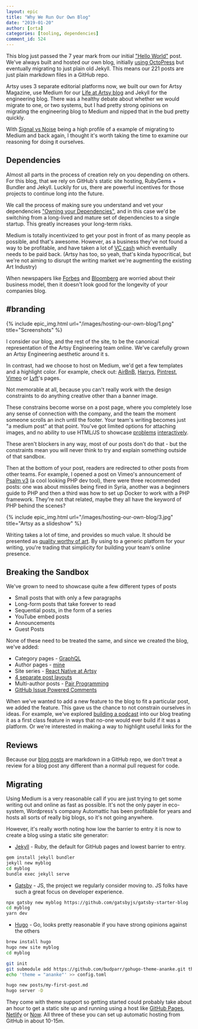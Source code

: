 ```yaml
---
layout: epic
title: "Why We Run Our Own Blog"
date: "2019-01-20"
author: [orta]
categories: [tooling, dependencies]
comment_id: 524
---
```


This blog just passed the 7 year mark from our initial ["Hello World"][hw] post. We've always built and hosted our
own blog, initially [using OctoPress][octo] but eventually migrating to just plain old Jekyll. This means our 221
posts are just plain markdown files in a GitHub repo.

Artsy uses 3 separate editorial platforms now, we built our own for Artsy Magazine, use Medium for our [Life at
Artsy blog][laab] and Jekyll for the engineering blog. There was a healthy debate about whether we would migrate to
one, or two systems, but I had pretty strong opinions on migrating the engineering blog to Medium and nipped that
in the bud pretty quickly.

With [Signal vs Noise][svn] being a high profile of a example of migrating to Medium and back again, I thought it's
worth taking the time to examine our reasoning for doing it ourselves.

<!-- more -->

## Dependencies

Almost all parts in the process of creation rely on you depending on others. For this blog, that we rely on
GitHub's static site hosting, RubyGems + Bundler and Jekyll. Luckily for us, there are powerful incentives for
those projects to continue long into the future.

We call the process of making sure you understand and vet your dependencies ["Owning your Dependencies"][oyd], and
in this case we'd be switching from a long-lived and mature set of dependencies to a single startup. This greatly
increases your long-term risks.

Medium is totally incentivized to get your post in front of as many people as possible, and that's awesome.
However, as a business they've not found a way to be profitable, and have taken a lot of [VC cash][cb] which
eventually needs to be paid back. (Artsy has too, so yeah, that's kinda hypocritical, but we're not aiming to
disrupt the writing market we're augmenting the existing Art Industry)

When newspapers like [Forbes][forbes] and [Bloomberg][bloomberg] are worried about their business model, then it
doesn't look good for the longevity of your companies blog.

## #branding

{% include epic_img.html url="/images/hosting-our-own-blog/1.png" title="Screenshots" %}

I consider our blog, and the rest of the site, to be the canonical representation of the Artsy Engineering team
online. We've carefully grown an Artsy Engineering aesthetic around it s.

In contrast, had we choose to host on Medium, we'd get a few templates and a highlight color. For example, check
out: [AirBnB](https://medium.com/airbnb-engineering), [Harrys](https://medium.com/harrys-engineering),
[Pintrest](https://medium.com/@Pinterest_Engineering), [Vimeo](https://medium.com/vimeo-engineering-blog) or
[Lyft](https://eng.lyft.com)'s pages.

Not memorable at all, because you can't really work with the design constraints to do anything creative other than
a banner image.

These constrains become worse on a post page, where you completely lose any sense of connection with the company,
and the team the moment someone scrolls an inch until the footer. Your team's writing becomes just "a medium post"
at that point. You've got limited options for attaching images, and no ability to use HTML/JS to showcase
[problems][rn] [interactively][ar].

These aren't blockers in any way, most of our posts don't do that - but the constraints mean you will never think
to try and explain something outside of that sandbox.

Then at the bottom of your post, readers are redirected to other posts from other teams. For example, I opened a
post on Vimeo's announcement of [Psalm v3][psalm] (a cool looking PHP dev tool), there were three recommended
posts: one was about missiles being fired in Syria, another was a beginners guide to PHP and then a third was how
to set up Docker to work with a PHP framework. They're not that related, maybe they all have the keyword of PHP
behind the scenes?

{% include epic_img.html url="/images/hosting-our-own-blog/3.jpg" title="Artsy as a slideshow" %}

Writing takes a lot of time, and provides so much value. It should be presented as [quality worthy of art][qwoa].
By using to a generic platform for your writing, you're trading that simplicity for building your team's online
presence.

## Breaking the Sandbox

We've grown to need to showcase quite a few different types of posts

- Small posts that with only a few paragraphs
- Long-form posts that take forever to read
- Sequential posts, in the form of a series
- YouTube embed posts
- Announcements
- Guest Posts

None of these need to be treated the same, and since we created the blog, we've added:

- Category pages - [GraphQL][graphql]
- Author pages - [mine][author]
- Site series - [React Native at Artsy][rnaa]
- [4 separate post layouts][layouts]
- Multi-author posts - [Pair Programming][pp]
- [GitHub Issue Powered Comments][ghc]

When we've wanted to add a new feature to the blog to fit a particular post, we added the feature. This gave us the
chance to not constrain ourselves in ideas. For example, we've explored [building a podcast][podcast] into our blog
treating it as a first class feature in ways that no-one would ever build if it was a platform. Or we're interested
in making a way to highlight useful links for the

## Reviews

Because our [blog posts][_posts] are markdown in a GitHub repo, we don't treat a review for a blog post any
different than a normal pull request for code.

## Migrating

Using Medium is a very reasonable call if you are just trying to get some writing out and online as fast as
possible. It's not the only payer in eco-system, Wordpress's company Automattic has been profitable for years and
hosts all sorts of really big blogs, so it's not going anywhere.

However, it's really worth noting how low the barrier to entry it is now to create a blog using a static site
generator:

- [Jekyll][jekyll] - Ruby, the default for GitHub pages and lowest barrier to entry.

```sh
gem install jekyll bundler
jekyll new myblog
cd myblog
bundle exec jekyll serve
```

- [Gatsby][gatsby] - JS, the project we regularly consider moving to. JS folks have such a great focus on developer
  experience.

```sh
npx gatsby new myblog https://github.com/gatsbyjs/gatsby-starter-blog
cd myblog
yarn dev
```

- [Hugo][hugo] - Go, looks pretty reasonable if you have strong opinions against the others

```sh
brew install hugo
hugo new site myblog
cd myblog

git init
git submodule add https://github.com/budparr/gohugo-theme-ananke.git themes/ananke
echo 'theme = "ananke"' >> config.toml

hugo new posts/my-first-post.md
hugo server -D
```

They come with theme support so getting started could probably take about an hour to get a static site up and
running using a host like [GitHub Pages][pages], [Netlify][netlify] or [Now][now]. All three of these you can set
up automatic hosting from GitHub in about 10-15m.

[hw]: /blog/2012/01/05/hello-world/
[ar]: /blog/2018/03/18/ar/
[rn]: /blog/2017/07/06/React-Native-for-iOS-devs/#React
[octo]: /blog/2012/01/18/octopress-and-jekyll/
[laab]: https://www.artsy.net/life-at-artsy
[svn]: https://m.signalvnoise.com/signal-v-noise-exits-medium/
[oyd]: https://github.com/artsy/README/blob/master/culture/engineering-principles.md#own-your-dependencies
[pd]: https://github.com/artsy/artsy.github.io/issues/355#issuecomment-315605280
[cb]: https://www.crunchbase.com/organization/medium
[forbes]: https://www.forbes.com/sites/theodorecasey/2017/08/14/why-medium-doesnt-matter-anymore/#1fea7cdf49ad
[bloomberg]: https://www.bloomberg.com/opinion/articles/2017-01-05/why-medium-failed-to-disrupt-the-media
[psalm]: https://medium.com/vimeo-engineering-blog/announcing-psalm-v3-76ec78e312ce
[jekyll]: https://jekyllrb.com
[gatsby]: https://www.gatsbyjs.org
[hugo]: https://gohugo.io
[qwoa]: https://github.com/artsy/README/blob/cb73cb/culture/what-is-artsy.md#quality-worthy-of-art
[graphql]: /blog/categories/graphql/
[author]: /author/orta/
[rnaa]: /series/react-native-at-artsy/
[ghc]: /blog/2017/07/15/Comments-are-on/
[pp]: /blog/2018/10/19/pair-programming/
[layouts]: https://github.com/artsy/artsy.github.io/tree/9f65b5/_layouts
[pages]: https://pages.github.com
[netlify]: https://www.netlify.com
[now]: https://zeit.co/now
[podcast]: https://github.com/artsy/artsy.github.io/issues/355#issuecomment-315605280
[_posts]: https://github.com/artsy/artsy.github.io/tree/9f65b5/_posts
